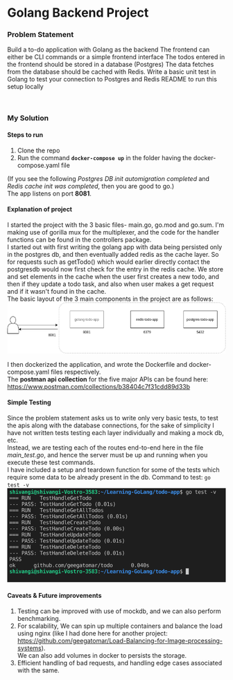 # Golang Backend Project

### Problem Statement

Build a to-do application with Golang as the backend
The frontend can either be CLI commands or a simple frontend interface
The todos entered in the frontend should be stored in a database (Postgres)
The data fetches from the database should be cached with Redis.
Write a basic unit test in Golang to test your connection to Postgres and Redis
README to run this setup locally

<br>

### My Solution

#### Steps to run

1. Clone the repo
2. Run the command **`docker-compose up`** in the folder having the docker-compose.yaml file

(If you see the following *Postgres DB init automigration completed* and *Redis cache init was completed*, then you are good to go.) <br>
The app listens on port **8081**.
<br>


#### Explanation of project

I started the project with the 3 basic files- main.go, go.mod and go.sum. I'm making use of gorilla mux for the multiplexer, and the code for the handler functions can be found in the controllers package. <br>
I started out with first writing the golang app with data being persisted only in the postgres db, and then eventually added redis as the cache layer. So for requests such as getTodo() which would earlier directly contact the postgresdb would now first check for the entry in the redis cache. We store and set elements in the cache when the user first creates a new todo, and then if they update a todo task, and also when user makes a get request and if it wasn't found in the cache. <br>
The basic layout of the 3 main components in the project are as follows: 
<br>
![architecture](https://github.com/geegatomar/Golang-Redis-Postgres-Project/blob/master/images/architecture.png?raw=true)

I then dockerized the application, and wrote the Dockerfile and docker-compose.yaml files respectively. <br>
The **postman api collection** for the five major APIs can be found here: https://www.postman.com/collections/b38404c7f31cdd89d33b



#### Simple Testing
Since the problem statement asks us to write only very basic tests, to test the apis along with the database connections, for the sake of simplicity I have not written tests testing each layer individually and making a mock db, etc. <br>
Instead, we are testing each of the routes end-to-end here in the file *main_test.go*, and hence the server must be up and running when you execute these test commands. <br>
I have included a setup and teardown function for some of the tests which require some data to be already present in the db.
Command to test:  `go test -v`  <br>
![testing](https://github.com/geegatomar/Golang-Redis-Postgres-Project/blob/master/images/testing.png?raw=true)



#### Caveats & Future improvements
1. Testing can be improved with use of mockdb, and we can also perform benchmarking.
2. For scalability, We can spin up multiple containers and balance the load using nginx (like I had done here for another project: https://github.com/geegatomar/Load-Balancing-for-Image-processing-systems).  <br>
We can also add volumes in docker to persists the storage.
3. Efficient handling of bad requests, and handling edge cases associated with the same.
